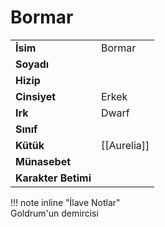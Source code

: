 # Bormar   
|  |  |  
|---|---|  
| **İsim** | Bormar |  
| **Soyadı** |  |  
| **Hizip** |  |  
| **Cinsiyet** | Erkek |  
| **Irk** | Dwarf |  
| **Sınıf** |  |  
| **Kütük** | [[Aurelia]] |  
| **Münasebet** |  |  
| **Karakter Betimi** |  |  
  
  
!!! note inline "İlave Notlar"  
	Goldrum'un demircisi  
  
  
